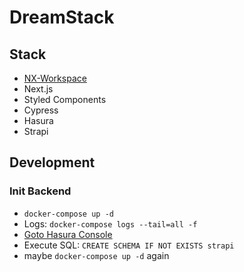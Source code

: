 # DreamStack

## Stack

- [NX-Workspace](docs/nx.md)
- Next.js
- Styled Components
- Cypress
- Hasura
- Strapi
<!--
- Apollo
- Storybook
  -->

## Development

### Init Backend

- `docker-compose up -d`
- Logs: `docker-compose logs --tail=all -f`
- [Goto Hasura Console](http://localhost:8080/console/data/sql)
- Execute SQL: `CREATE SCHEMA IF NOT EXISTS strapi`
- maybe `docker-compose up -d` again
